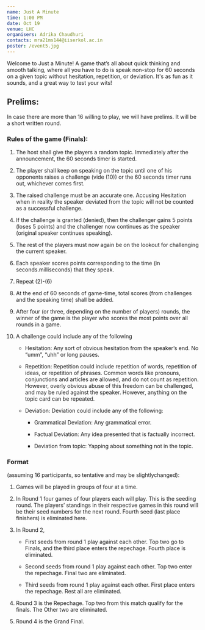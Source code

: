 ```yaml
---
name: Just A Minute
time: 1:00 PM 
date: Oct 19
venue: LHC 
organisers: Adrika Chaudhuri
contacts: mra21ms144@iiserkol.ac.in
poster: /event5.jpg
---
```

Welcome to Just a Minute! A game that’s all about quick thinking and smooth talking, where all you have to do is speak non-stop for 60 seconds on a given topic without hesitation, repetition, or deviation. It's as fun as it sounds, and a great way to test your wits!

## Prelims:

In case there are more than 16 willing to play, we will have prelims. It will be a short written round.

### Rules of the game (Finals):

1. The host shall give the players a random topic. Immediately after the announcement, the 60 seconds timer is started.

2. The player shall keep on speaking on the topic until one of his opponents raises a challenge (vide (10)) or the 60 seconds timer runs out, whichever comes first.

3. The raised challenge must be an accurate one. Accusing Hesitation when in reality the speaker deviated from the topic will not be counted as a successful challenge.

4. If the challenge is granted (denied), then the challenger gains 5 points (loses 5 points) and the challenger now continues as the speaker (original speaker continues speaking).

5. The rest of the players must now again be on the lookout for challenging the current speaker.

6. Each speaker scores points corresponding to the time (in seconds.milliseconds) that they speak.

7. Repeat (2)-(6)

8. At the end of 60 seconds of game-time, total scores (from challenges and the speaking time) shall be added.

9. After four (or three, depending on the number of players) rounds, the winner of the game is the player who scores the most points over all rounds in a game.

10. A challenge could include any of the following

    - Hesitation: Any sort of obvious hesitation from the speaker’s end. No “umm”, “uhh” or long pauses.

    - Repetition: Repetition could include repetition of words, repetition of ideas, or repetition of phrases. Common words like pronouns, conjunctions and articles are allowed, and do not count as repetition. However, overly obvious abuse of this freedom can be challenged, and may be ruled against the speaker. However, anything on the topic card can be repeated.

    - Deviation: Deviation could include any of the following:

        - Grammatical Deviation: Any grammatical error.

        - Factual Deviation: Any idea presented that is factually incorrect.

        - Deviation from topic: Yapping about something not in the topic.

### Format 

(assuming 16 participants, so tentative and may be slightlychanged):

1. Games will be played in groups of four at a time.

2. In Round 1 four games of four players each will play. This is the seeding round. The players’ standings in their respective games in this round will be their seed numbers for the next round. Fourth seed (last place finishers) is eliminated here.

3. In Round 2,

    - First seeds from round 1 play against each other. Top two go to Finals, and the third place enters the repechage. Fourth place is eliminated.

    - Second seeds from round 1 play against each other. Top two enter the repechage. Final two are eliminated.

    - Third seeds from round 1 play against each other. First place enters the repechage. Rest all are eliminated.

4. Round 3 is the Repechage. Top two from this match qualify for the finals. The Other two are eliminated.

5. Round 4 is the Grand Final.
